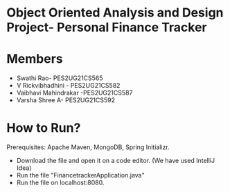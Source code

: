 # Object Oriented Analysis and Design Project- Personal Finance Tracker
#
# Members
* Swathi Rao- PES2UG21CS565
* V Rickvibhadhini - PES2UG21CS582
* Vaibhavi Mahindrakar -PES2UG21CS587
* Varsha Shree A- PES2UG21CS592

# How to Run?
Prerequisites: Apache Maven, MongoDB, Spring Initializr. 
* Download the file and open it on a code editor. (We have used IntelliJ Idea)
* Run the file "FinancetrackerApplication.java"
* Run the file on localhost:8080. 
